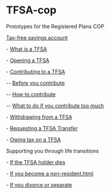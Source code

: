 # TFSA-cop
Prototypes for the Registered Plans COP

<p><a href="https://cra-design.github.io/TFSA-cop/en/revenue-agency/services/tax/individuals/topics/tax-free-savings-account.html">Tax-free savings account</a></p>

<p>- <a href="https://cra-design.github.io/TFSA-cop/en/revenue-agency/services/tax/individuals/topics/tax-free-savings-account/what-is-a-tfsa.html">What is a TFSA</a></p>
<p>- <a href="https://cra-design.github.io/TFSA-cop/en/revenue-agency/services/tax/individuals/topics/tax-free-savings-account/opening-a-tfsa.html">Opening a TFSA</a></p>
<p>- <a href="https://cra-design.github.io/TFSA-cop/en/revenue-agency/services/tax/individuals/topics/tax-free-savings-account/contributing-to-a-tfsa.html">Contributing to a TFSA</a></p>
<p>-- <a href="https://cra-design.github.io/TFSA-cop/en/revenue-agency/services/tax/individuals/topics/tax-free-savings-account/contributing-to-a-tfsa/before-you-contribute.html">Before you contribute</a></p>
<p>-- <a href="https://cra-design.github.io/TFSA-cop/en/revenue-agency/services/tax/individuals/topics/tax-free-savings-account/contributing-to-a-tfsa/how-to-contribute.html">How to contribute</a></p>
<p>-- <a href="https://cra-design.github.io/TFSA-cop/en/revenue-agency/services/tax/individuals/topics/tax-free-savings-account/contributing-to-a-tfsa/what-to-do-if-you-contribute-too-much.html">What to do if you contribute too much</a></p>
<p>- <a href="https://cra-design.github.io/TFSA-cop/en/revenue-agency/services/tax/individuals/topics/tax-free-savings-account/withdrawing-from-a-tfsa.html">Withdrawing from a TFSA</a></p>
<p>- <a href="https://cra-design.github.io/TFSA-cop/en/revenue-agency/services/tax/individuals/topics/tax-free-savings-account/requesting-a-tfsa-transfer.html">Requesting a TFSA Transfer</a></p>
<p>- <a href="https://cra-design.github.io/TFSA-cop/en/revenue-agency/services/tax/individuals/topics/tax-free-savings-account/owing-tax-on-a-tfsa.html">Owing tax on a TFSA</a></p>


<p>Supporting you through life transitions</p>
<p>- <a href="https://cra-design.github.io/TFSA-cop/en/revenue-agency/services/tax/individuals/topics/tax-free-savings-account/if-tfsa-holder-dies.html">If the TFSA holder dies</a></p>
<p>- <a href="https://cra-design.github.io/TFSA-cop/en/revenue-agency/services/tax/individuals/topics/tax-free-savings-account/if-you-become-non-resident.html">If you become a non-resident.html</a></p>
<p>- <a href="https://cra-design.github.io/TFSA-cop/en/revenue-agency/services/tax/individuals/topics/#">If you divorce or separate</a></p>
